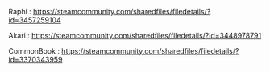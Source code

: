 Raphi : https://steamcommunity.com/sharedfiles/filedetails/?id=3457259104

Akari : https://steamcommunity.com/sharedfiles/filedetails/?id=3448978791

CommonBook : https://steamcommunity.com/sharedfiles/filedetails/?id=3370343959
